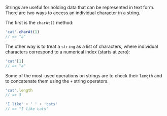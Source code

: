 Strings are useful for holding data that can be represented in text form.
There are two ways to access an individual character in a string.

The first is the `charAt()` method:

```javascript
'cat'.charAt(1)
// => "a"
```

The other way is to treat a `string` as a list of characters, where individual characters correspond to a numerical index (starts at zero):

```javascript
'cat'[1]
// => "a"
```

Some of the most-used operations on strings are to check their `length` and to concatenate them using the `+` string operators.

```javascript
'cat'.length
// => 3

'I like' + ' ' + 'cats'
// => "I like cats"
```
